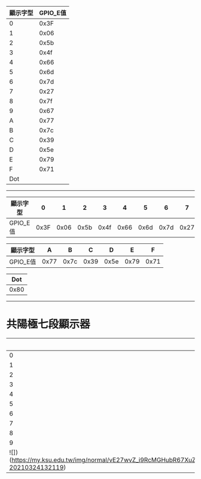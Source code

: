 |顯示字型|GPIO_E值|
|-|-|
|0|0x3F|
|1|0x06|
|2|0x5b|
|3|0x4f|
|4|0x66|
|5|0x6d|
|6|0x7d|
|7|0x27|
|8|0x7f|
|9|0x67|
|A|0x77|
|B|0x7c|
|C|0x39|
|D|0x5e|
|E|0x79|
|F|0x71|
|Dot||0x80|
___
|顯示字型|0|1|2|3|4|5|6|7|8|9|
|-|-|-|-|-|-|-|-|-|-|-|
|GPIO_E值|0x3F|0x06|0x5b|0x4f|0x66|0x6d|0x7d|0x27|0x7f|0x67|

|顯示字型|A|B|C|D|E|F|
|-|-|-|-|-|-|-|
|GPIO_E值|0x77|0x7c|0x39|0x5e|0x79|0x71|

|Dot|
|-|
|0x80|
___
# 共陽極七段顯示器
|字型|p|g|f|e|d|c|b|a|
|-|-|-|-|-|-|-|-|-|
|0|1|1|0|0|0|0|0|0|
|1|1|1|1|1|1|0|0|1|
|2|1|0|1|0|0|1|0|0|
|3|1|0|1|1|0|0|0|0|
|4|1|0|0|1|1|0|0|1|
|5|1|0|0|1|0|0|1|0|
|6|1|0|0|0|0|0|1|0|
|7|1|1|1|1|1|0|0|0|
|8|1|0|0|0|0|0|0|0|
|9|1|0|0|1|0|0|0|0|
|![])(https://my.ksu.edu.tw/img/normal/vE27wvZ_i9RcMGHubR67XuZSs0TQCpLsnJyLETGiETBgBi3!u6cuDqnXKKw6BRozvRq7Ft2s0cytV6osYlTBGtdtOKnCjeNytamfm8kzovyXMt97vtqioQ61LgEL2l28.jpg?20210324132119)| | | | | | | | |
